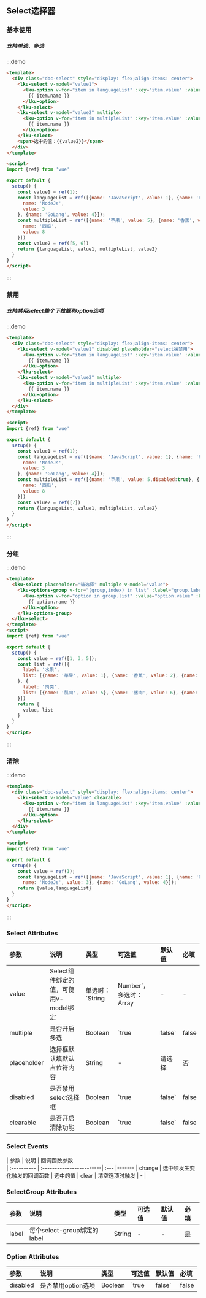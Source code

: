 ## Select选择器
### 基本使用
##### 支持单选、多选

:::demo
```html
<template>
  <div class="doc-select" style="display: flex;align-items: center">
    <lku-select v-model="value1">
      <lku-option v-for="item in languageList" :key="item.value" :value="item.value">
        {{ item.name }}
      </lku-option>
    </lku-select>
    <lku-select v-model="value2" multiple>
      <lku-option v-for="item in multipleList" :key="item.value" :value="item.value">
        {{ item.name }}
      </lku-option>
    </lku-select>
    <span>选中的值：{{value2}}</span>
  </div>
</template>

<script>
import {ref} from 'vue'

export default {
  setup() {
    const value1 = ref(1);
    const languageList = ref([{name: 'JavaScript', value: 1}, {name: 'Python', value: 2}, {
      name: 'NodeJs',
      value: 3
    }, {name: 'GoLang', value: 4}]);
    const multipleList = ref([{name: '苹果', value: 5}, {name: '香蕉', value: 6}, {name: '哈密瓜', value: 7}, {
      name: '西瓜',
      value: 8
    }])
    const value2 = ref([5, 6])
    return {languageList, value1, multipleList, value2}
  }
}
</script>
```
:::

### 禁用
##### 支持禁用select整个下拉框和option选项
:::demo
```html
<template>
  <div class="doc-select" style="display: flex;align-items: center">
    <lku-select v-model="value1" disabled placeholder="select被禁用">
      <lku-option v-for="item in languageList" :key="item.value" :value="item.value">
        {{ item.name }}
      </lku-option>
    </lku-select>
    <lku-select v-model="value2" multiple>
      <lku-option v-for="item in multipleList" :key="item.value" :value="item.value" :disabled="item.disabled">
        {{ item.name }}
      </lku-option>
    </lku-select>
  </div>
</template>

<script>
import {ref} from 'vue'

export default {
  setup() {
    const value1 = ref(1);
    const languageList = ref([{name: 'JavaScript', value: 1}, {name: 'Python', value: 2}, {
      name: 'NodeJs',
      value: 3
    }, {name: 'GoLang', value: 4}]);
    const multipleList = ref([{name: '苹果', value: 5,disabled:true}, {name: '香蕉', value: 6,disabled: true}, {name: '哈密瓜', value: 7}, {
      name: '西瓜',
      value: 8
    }])
    const value2 = ref([7])
    return {languageList, value1, multipleList, value2}
  }
}
</script>

```
:::

### 分组
:::demo
```html
<template>
  <lku-select placeholder="请选择" multiple v-model="value">
    <lku-options-group v-for="(group,index) in list" :label="group.label" :key="index">
      <lku-option v-for="option in group.list" :value="option.value" :key="option.value">
        {{ option.name }}
      </lku-option>
    </lku-options-group>
  </lku-select>
</template>
<script>
import {ref} from 'vue'

export default {
  setup() {
    const value = ref([1, 3, 5]);
    const list = ref([{
      label: '水果',
      list: [{name: '苹果', value: 1}, {name: '香蕉', value: 2}, {name: '火龙果', value: 3}, {name: '哈密瓜', value: 4}]
    }, {
      label: '肉类',
      list: [{name: '肌肉', value: 5}, {name: '猪肉', value: 6}, {name: '牛肉', value: 7}, {name: '肥肉', value: 8}]
    }])
    return {
      value, list
    }
  }
}
</script>
```
:::

### 清除
:::demo
```html
<template>
  <div class="doc-select" style="display: flex;align-items: center">
    <lku-select v-model="value" clearable>
      <lku-option v-for="item in languageList" :key="item.value" :value="item.value">
        {{ item.name }}
      </lku-option>
    </lku-select>
  </div>
</template>

<script>
import {ref} from 'vue'

export default {
  setup() {
    const value = ref(1);
    const languageList = ref([{name: 'JavaScript', value: 1}, {name: 'Python', value: 2}, {
      name: 'NodeJs', value: 3}, {name: 'GoLang', value: 4}]);
    return {value,languageList}
  }
}
</script>

```
:::
 ### Select Attributes
 
| 参数        | 说明                                    | 类型                                        | 可选值                    | 默认值         | 必填 |                                                                                                       
| :---------- | :-------------------------------------- | :------------------------------------------ | :-------------------- | :------------- | :--- |
| value       | Select组件绑定的值，可使用v-model绑定       | 单选时： `String | Number`，多选时： Array     |  -                     |      -        |      是                      
| multiple    | 是否开启多选                              | Boolean                                     | `true | false`        |  false         | 否
| placeholder | 选择框默认填默认占位符内容                  | String                                      | -                      | 请选择         | 否
| disabled    | 是否禁用select选择框                      | Boolean                                     | `true | false`         | false         | 否
| clearable   | 是否开启清除功能                          | Boolean                                     | `true | false`         | false         | 否

### Select Events
 
| 参数        | 说明                      |   回调函数参数                                                                                                    
| :---------- | :------------------------| :--- |-------
| change      |  选中项发生变化触发的回调函数 |   选中的值
| clear       | 清空选项时触发             | -     |

 ### SelectGroup Attributes
 
| 参数        | 说明                                    | 类型                  | 可选值                 | 默认值         | 必填 |                                                                                                       
| :---------- | :-------------------------------------- | :------------------ | :-------------------- | :------------- | :--- |
| label       | 每个select-group绑定的label               | String              |  -                     |      -        |      是 


### Option Attributes
 
| 参数        | 说明                      | 类型                  | 可选值                 | 默认值         | 必填 |                                                                                                       
| :---------- | :------------------------| :------------------ | :-------------------- | :------------- | :--- |
| disabled    | 是否禁用option选项          |   Boolean                 | `true          | false` |    false       |    否 
